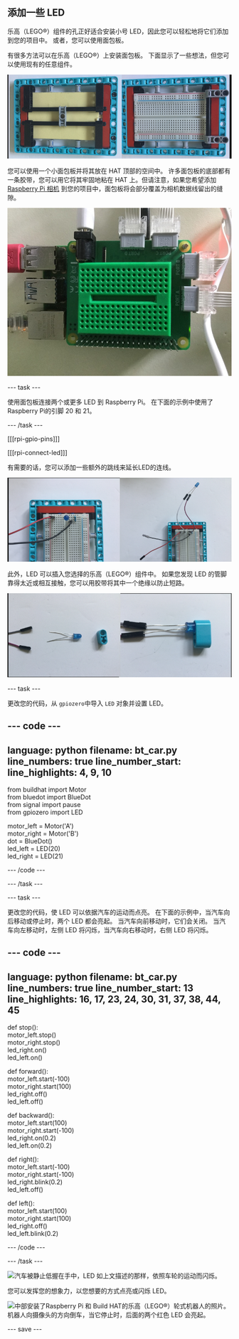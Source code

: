 ## 添加一些 LED

乐高（LEGO®）组件的孔正好适合安装小号 LED，因此您可以轻松地将它们添加到您的项目中。 或者，您可以使用面包板。

有很多方法可以在乐高（LEGO®）上安装面包板。 下面显示了一些想法，但您可以使用现有的任意组件。

![一张安装在乐高（LEGO®）板上的半尺寸面包板的照片。 它由下方的乐高（LEGO®）横梁支撑，夹在两侧的框架之中，以保持用于连接其他组件的顶面自由。](images/big-breadboard.png)

您可以使用一个小面包板并将其放在 HAT 顶部的空间中。 许多面包板的底部都有一条胶带，您可以用它将其牢固地粘在 HAT 上。但请注意，如果您希望添加[Raspberry Pi 相机](https://projects.raspberrypi.org/zh-CN/projects/getting-started-with-picamera) 到您的项目中，面包板将会部分覆盖为相机数据线留出的缝隙。

![一张坐在 Build HAT 顶部的绿色迷你面包板的照片。 虽然它非常合适，但它的确遮盖了 HAT 上在桶形接口旁边为相机线预留的缝隙。](images/breadboard_on_hat.jpg)

--- task ---

使用面包板连接两个或更多 LED 到 Raspberry Pi。 在下面的示例中使用了Raspberry Pi的引脚 20 和 21。

--- /task ---

[[[rpi-gpio-pins]]]

[[[rpi-connect-led]]]

有需要的话，您可以添加一些额外的跳线来延长LED的连线。

![连接到面包板的 LED 的两张照片。 左侧的LED 嵌入了面包板本身；右侧的LED则是使用飞线连接。](images/legtolegs2.png)

此外，LED 可以插入您选择的乐高（LEGO®）组件中。 如果您发现 LED 的管脚靠得太近或相互接触，您可以用胶带将其中一个绝缘以防止短路。

![LED插入了乐高（LEGO®）横梁的照片。](images/ledsinlego.png)

--- task ---

更改您的代码，从 `gpiozero`中导入 `LED` 对象并设置 LED。

--- code ---
---
language: python 
filename: bt_car.py 
line_numbers: true 
line_number_start:
line_highlights: 4, 9, 10
---

from buildhat import Motor    
from bluedot import BlueDot    
from signal import pause     
from gpiozero import LED

motor_left = Motor('A')     
motor_right = Motor('B')     
dot = BlueDot()     
led_left = LED(20)     
led_right = LED(21)

--- /code ---

--- /task ---


--- task ---

更改您的代码，使 LED 可以依据汽车的运动而点亮。 在下面的示例中，当汽车向后移动或停止时，两个 LED 都会亮起。 当汽车向前移动时，它们会关闭。 当汽车向左移动时，左侧 LED 将闪烁，当汽车向右移动时，右侧 LED 将闪烁。

--- code ---
---
language: python 
filename: bt_car.py 
line_numbers: true 
line_number_start: 13
line_highlights: 16, 17, 23, 24, 30, 31, 37, 38, 44, 45
---

def stop():    
    motor_left.stop()     
    motor_right.stop()    
    led_right.on()     
    led_left.on()


def forward():    
    motor_left.start(-100)    
    motor_right.start(100)    
    led_right.off()    
    led_left.off()


def backward():    
    motor_left.start(100)    
    motor_right.start(-100)    
    led_right.on(0.2)    
    led_left.on(0.2)


def right():    
    motor_left.start(-100)    
    motor_right.start(-100)    
    led_right.blink(0.2)    
    led_left.off()


def left():    
    motor_left.start(100)    
    motor_right.start(100)    
    led_right.off()     
    led_left.blink(0.2)

--- /code ---

--- /task ---

![汽车被静止低握在手中，LED 如上文描述的那样，依照车轮的运动而闪烁。](images/led_indicators.gif)

您可以发挥您的想象力，以您想要的方式点亮或闪烁 LED。

![中部安装了Raspberry Pi 和 Build HAT的乐高（LEGO®）轮式机器人的照片。 机器人向摄像头的方向倒车，当它停止时，后面的两个红色 LED 会亮起。](images/brake_lights.gif)

--- save ---
